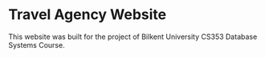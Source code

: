 # Travel Agency Website
This website was built for the project of Bilkent University CS353 Database Systems Course. 
